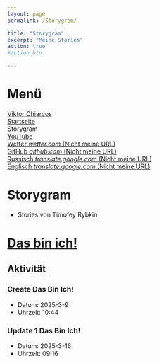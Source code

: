 ```yaml
---
layout: page
permalink: /Storygram/

title: "Storygram"
excerpt: "Meine Stories"
action: true
#action_btn:

---
```



# Menü
[Viktor Chiarcos](http://viktor-chiarcos.github.io)\
[Startseite](/)\
Storygram\
[YouTube](/youtube)\
[Wetter *wetter.com* (Nicht meine URL)](http://wetter.com)\
[GitHub *github.com* (Nicht meine URL)](http://github.com/rybkintimofey28)\
[Russisch *translate.google.com* (Nicht meine URL)](https://rybkintimofey28-github-io.translate.goog/?_x_tr_sl=de&_x_tr_tl=ru&_x_tr_hl=de&_x_tr_pto=wapp)\
[Englisch *translate.google.com* (Nicht meine URL)](https://rybkintimofey28-github-io.translate.goog/?_x_tr_sl=de&_x_tr_tl=en&_x_tr_hl=de&_x_tr_pto=wapp)


# Storygram
+ Stories von Timofey Rybkin

# [Das bin ich!](/Storygram/stories/2025-3-9/Das-bin-ich/version+2/?si=1b872u785hj0n4/)
## Aktivität
### Create Das Bin Ich!
- Datum: 2025-3-9
- Uhrzeit: 10:44
### Update 1 Das Bin Ich!
- Datum: 2025-3-16
- Uhrzeit: 09:16
